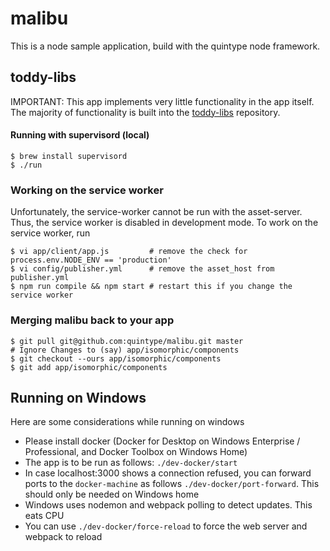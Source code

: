 # malibu

This is a node sample application, build with the quintype node framework.   

## toddy-libs

IMPORTANT: This app implements very little functionality in the app itself. The majority of functionality is built into the [toddy-libs](https://github.com/quintype/quintype-node-framework) repository.

#### Running with supervisord (local)

```shell
$ brew install supervisord
$ ./run
```

### Working on the service worker

Unfortunately, the service-worker cannot be run with the asset-server. Thus, the service worker is disabled in development mode. To work on the service worker, run

```shell
$ vi app/client/app.js         # remove the check for process.env.NODE_ENV == 'production'
$ vi config/publisher.yml      # remove the asset_host from publisher.yml
$ npm run compile && npm start # restart this if you change the service worker
```

### Merging malibu back to your app

```shell
$ git pull git@github.com:quintype/malibu.git master
# Ignore Changes to (say) app/isomorphic/components
$ git checkout --ours app/isomorphic/components
$ git add app/isomorphic/components
```

## Running on Windows

Here are some considerations while running on windows
* Please install docker (Docker for Desktop on Windows Enterprise / Professional, and Docker Toolbox on Windows Home)
* The app is to be run as follows: `./dev-docker/start`
* In case localhost:3000 shows a connection refused, you can forward ports to the `docker-machine` as follows `./dev-docker/port-forward`. This should only be needed on Windows home
* Windows uses nodemon and webpack polling to detect updates. This eats CPU
* You can use `./dev-docker/force-reload` to force the web server and webpack to reload
